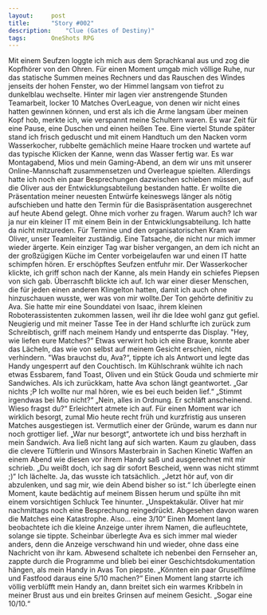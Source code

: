```yaml
---
layout:		post
title:		"Story #002"
description:	"Clue (Gates of Destiny)"
tags:		OneShots RPG
---
```


Mit einem Seufzen loggte ich mich aus dem Sprachkanal aus und zog die Kopfhörer von den Ohren.
Für einen Moment umgab mich völlige Ruhe, nur das statische Summen meines Rechners und das Rauschen des Windes jenseits der hohen Fenster, wo der Himmel langsam von tiefrot zu dunkelblau wechselte. Hinter mir lagen vier anstrengende Stunden Teamarbeit, locker 10 Matches OverLeague, von denen wir nicht eines hatten gewinnen können, und erst als ich die Arme langsam über meinen Kopf hob, merkte ich, wie verspannt meine Schultern waren. 
Es war Zeit für eine Pause, eine Duschen und einen heißen Tee.
Eine viertel Stunde später stand ich frisch geduscht und mit einem Handtuch um den Nacken vorm Wasserkocher, rubbelte gemächlich meine Haare trocken und wartete auf das typische Klicken der Kanne, wenn das Wasser fertig war. Es war Montagabend, Mios und mein Gaming-Abend, an dem wir uns mit unserer Online-Mannschaft zusammensetzen und Overleague spielten. Allerdings hatte ich noch ein paar Besprechungen dazwischen schieben müssen, auf die Oliver aus der Entwicklungsabteilung bestanden hatte. Er wollte die Präsentation meiner neuesten Entwürfe keineswegs länger als nötig aufschieben und hatte den Termin für die Basispräsentation ausgerechnet auf heute Abend gelegt.
Ohne mich vorher zu fragen.
Warum auch?
Ich war ja nur ein kleiner IT mit einem Bein in der Entwicklungsabteilung. Ich hatte da nicht mitzureden. Für Termine und den organisatorischen Kram war Oliver, unser Teamleiter zuständig. Eine Tatsache, die nicht nur mich immer wieder ärgerte. Kein einziger Tag war bisher vergangen, an dem ich nicht an der großzügigen Küche im Center vorbeigelaufen war und einen IT hatte schimpfen hören. 
Er erschöpftes Seufzen entfuhr mir. Der Wasserkocher klickte, ich griff schon nach der Kanne, als mein Handy ein schiefes Piepsen von sich gab. Überraschft blickte ich auf.
Ich war einer dieser Menschen, die für jeden einen anderen Klingelton hatten, damit ich auch ohne hinzuschauen wusste, wer was von mir wollte.Der Ton gehörte definitiv zu Ava. Sie hatte mir eine Sounddatei von Isaac, ihrem kleinen Roboterassistenten zukommen lassen, weil ihr die Idee wohl ganz gut gefiel.
Neugierig und mit meiner Tasse Tee in der Hand schlurfte ich zurück zum Schreibtisch, griff nach meinem Handy und entsperrte das Display. 
"Hey, wie liefen eure Matches?“
Etwas verwirrt hob ich eine Braue, konnte aber das Lächeln, das wie von selbst auf meinem Gesicht erschien, nicht verhindern. 
"Was brauchst du, Ava?“, tippte ich als Antwort und legte das Handy ungesperrt auf den Couchtisch. Im Kühlschrank wühlte ich nach etwas Essbarem, fand Toast, Oliven und ein Stück Gouda und schmierte mir Sandwiches. Als ich zurückkam, hatte Ava schon längt geantwortet.
„Gar nichts ;P Ich wollte nur mal hören, wie es bei euch beiden lief.“
    „Stimmt irgendwas bei Mio nicht?“
        „Nein, alles in Ordnung. Er schläft anscheinend. Wieso fragst du?“
Erleichtert atmete ich auf. Für einen Moment war ich wirklich besorgt, zumal Mio heute recht früh und kurzfristig aus unseren Matches ausgestiegen ist. Vermutlich einer der Gründe, warum es dann nur noch grottiger lief. „War nur besorgt“, antwortete ich und biss herzhaft in mein Sandwich. Ava ließ nicht lang auf sich warten. Kaum zu glauben, dass die clevere Tüftlerin und Winsors Masterbrain in Sachen Kinetic Waffen an einem Abend wie diesen vor ihrem Handy  saß und ausgerechnet mit mir schrieb. 
„Du weißt doch, ich sag dir sofort Bescheid, wenn was nicht stimmt ;)“ Ich lächelte. Ja, das wusste ich tatsächlich. „Jetzt hör auf, von dir abzulenken, und sag mir, wie dein Abend bisher so ist.“
Ich überlegte einen Moment, kaute bedächtig auf meinem Bissen herum und spülte ihn mit einem vorsichtigen Schluck Tee hinunter. „Unspektakulär. Oliver hat mir nachmittags noch eine Besprechung reingedrückt. Abgesehen davon waren die Matches eine Katastrophe. Also... eine 3/10“
Einen Moment lang beobachtete ich die kleine Anzeige unter ihrem Namen, die aufleuchtete, solange sie tippte. Scheinbar überlegte Ava es sich immer mal wieder anders, denn die Anzeige verschwand hin und wieder, ohne dass eine Nachricht von ihr kam. Abwesend schaltete ich nebenbei den Fernseher an, zappte durch die Programme und blieb bei einer Geschichtsdokumentation hängen, als mein Handy in Avas Ton piepste. „Könnten ein paar Gruselfilme und Fastfood daraus eine 5/10 machen?“
Einen Moment lang starrte ich völlig verblüfft mein Handy an, dann breitet sich ein warmes Kribbeln in meiner Brust aus und ein breites Grinsen auf meinem Gesicht. „Sogar eine 10/10.“